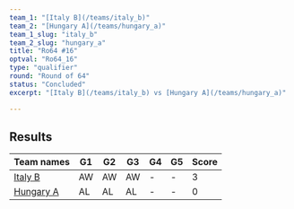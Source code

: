 ```yaml
---
team_1: "[Italy B](/teams/italy_b)"
team_2: "[Hungary A](/teams/hungary_a)"
team_1_slug: "italy_b"
team_2_slug: "hungary_a"
title: "Ro64 #16"
optval: "Ro64_16"
type: "qualifier"
round: "Round of 64"
status: "Concluded"
excerpt: "[Italy B](/teams/italy_b) vs [Hungary A](/teams/hungary_a)"

---
```

## Results

| Team names | G1 | G2 | G3 | G4 | G5 | Score |
| -- | -- | -- | -- | -- | -- | -- |
| [Italy B](/teams/italy_b) | AW | AW | AW | - | - | 3 |
| [Hungary A](/teams/hungary_a) | AL | AL | AL | - | - | 0 |

